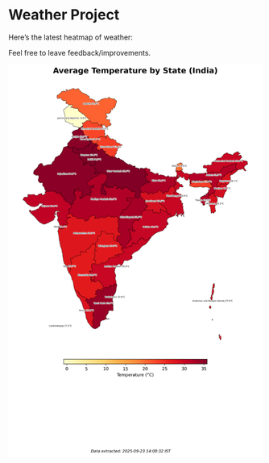 # Weather Project

Here’s the latest heatmap of weather:

Feel free to leave feedback/improvements.

![India Heatmap](docs/assets/india_heatmap.png?v=D25AAB)
